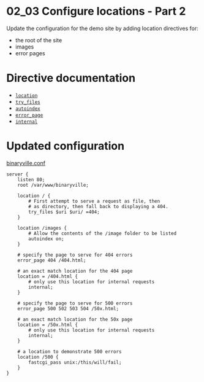 # 02_03 Configure locations - Part 2

Update the configuration for the demo site by adding location directives for:
- the root of the site
- images
- error pages

# Directive documentation
- [`location`](http://nginx.org/en/docs/http/ngx_http_core_module.html#location)
- [`try_files`](http://nginx.org/en/docs/http/ngx_http_core_module.html#try_files)
- [`autoindex`](http://nginx.org/en/docs/http/ngx_http_autoindex_module.html#autoindex)
- [`error_page`](http://nginx.org/en/docs/http/ngx_http_core_module.html#error_page)
- [`internal`](http://nginx.org/en/docs/http/ngx_http_core_module.html#internal)

# Updated configuration

[binaryville.conf](./binaryville.conf)

```NGINX
server {
	listen 80;
	root /var/www/binaryville;

	location / {
        # First attempt to serve a request as file, then
        # as directory, then fall back to displaying a 404.
		try_files $uri $uri/ =404;
	}

	location /images {
        # Allow the contents of the /image folder to be listed
		autoindex on;
	}

	# specify the page to serve for 404 errors
	error_page 404 /404.html;

	# an exact match location for the 404 page
	location = /404.html {
		# only use this location for internal requests
		internal;
	}

	# specify the page to serve for 500 errors
	error_page 500 502 503 504 /50x.html;

	# an exact match location for the 50x page
	location = /50x.html {
		# only use this location for internal requests
		internal;
	}

	# a location to demonstrate 500 errors
	location /500 {
		fastcgi_pass unix:/this/will/fail;
	}
}
```
